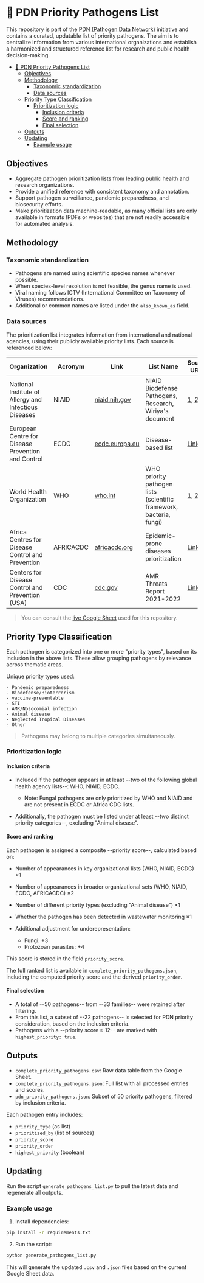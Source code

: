 # 🦠 PDN Priority Pathogens List

This repository is part of the [PDN (Pathogen Data Network)](https://pathogendatanetwork.org/) initiative and contains a curated, updatable list of priority pathogens. The aim is to centralize information from various international organizations and establish a harmonized and structured reference list for research and public health decision-making.

- [🦠 PDN Priority Pathogens List](#-pdn-priority-pathogens-list)
  - [Objectives](#objectives)
  - [Methodology](#methodology)
    - [Taxonomic standardization](#taxonomic-standardization)
    - [Data sources](#data-sources)
  - [Priority Type Classification](#priority-type-classification)
    - [Prioritization logic](#prioritization-logic)
      - [Inclusion criteria](#inclusion-criteria)
      - [Score and ranking](#score-and-ranking)
      - [Final selection](#final-selection)
  - [Outputs](#outputs)
  - [Updating](#updating)
    - [Example usage](#example-usage)

## Objectives

- Aggregate pathogen prioritization lists from leading public health and research organizations.
- Provide a unified reference with consistent taxonomy and annotation.
- Support pathogen surveillance, pandemic preparedness, and biosecurity efforts.
- Make prioritization data machine-readable, as many official lists are only available in formats (PDFs or websites) that are not readily accessible for automated analysis.

## Methodology

### Taxonomic standardization

- Pathogens are named using scientific species names whenever possible.
- When species-level resolution is not feasible, the genus name is used.
- Viral naming follows ICTV (International Committee on Taxonomy of Viruses) recommendations.
- Additional or common names are listed under the `also_known_as` field.

### Data sources

The prioritization list integrates information from international and national agencies, using their publicly available priority lists. Each source is referenced below:

| Organization                                          | Acronym   | Link                                            | List Name                                                           | Source URLs                                                                                                                                                                                                                                                          |
| ----------------------------------------------------- | --------- | ----------------------------------------------- | ------------------------------------------------------------------- | -------------------------------------------------------------------------------------------------------------------------------------------------------------------------------------------------------------------------------------------------------------------- |
| National Institute of Allergy and Infectious Diseases | NIAID     | [niaid.nih.gov](https://www.niaid.nih.gov/)     | NIAID Biodefense Pathogens, Research, Wiriya's document             | [1](https://www.niaid.nih.gov/research/niaid-biodefense-pathogens), [2](https://www.niaid.nih.gov/research-areas), [3](https://docs.google.com/document/d/1RY7u4TiTzBV_1T7Rthpn2gdU5pBwPnOc/edit)                                                                    |
| European Centre for Disease Prevention and Control    | ECDC      | [ecdc.europa.eu](https://www.ecdc.europa.eu/en) | Disease-based list                                                  | [Link](https://www.ecdc.europa.eu/en/all-topics)                                                                                                                                                                                                                     |
| World Health Organization                             | WHO       | [who.int](https://www.who.int/)                 | WHO priority pathogen lists (scientific framework, bacteria, fungi) | [1](https://www.who.int/publications/m/item/pathogens-prioritization-a-scientific-framework-for-epidemic-and-pandemic-research-preparedness), [2](https://www.who.int/publications/i/item/9789240093461), [3](https://www.who.int/publications/i/item/9789240060241) |
| Africa Centres for Disease Control and Prevention     | AFRICACDC | [africacdc.org](https://africacdc.org/)         | Epidemic-prone diseases prioritization                              | [Link](https://africacdc.org/download/risk-ranking-and-prioritization-of-epidemic-prone-diseases/)                                                                                                                                                                   |
| Centers for Disease Control and Prevention (USA)      | CDC       | [cdc.gov](https://www.cdc.gov/)                 | AMR Threats Report 2021-2022                                        | [Link](https://www.cdc.gov/antimicrobial-resistance/media/pdfs/antimicrobial-resistance-threats-update-2022-508.pdf)                                                                                                                                                 |

> You can consult the [live Google Sheet](https://docs.google.com/spreadsheets/d/1nrG329whDaeVv8BpocWUuSc-lgv-TJVf6RIxW3Bd8jg/edit?usp=sharing) used for this repository.

## Priority Type Classification

Each pathogen is categorized into one or more "priority types", based on its inclusion in the above lists. These allow grouping pathogens by relevance across thematic areas.

Unique priority types used:

```
- Pandemic preparedness
- Biodefense/Bioterrorism
- vaccine-preventable
- STI
- AMR/Nosocomial infection
- Animal disease
- Neglected Tropical Diseases
- Other
```

> Pathogens may belong to multiple categories simultaneously.

### Prioritization logic

#### Inclusion criteria

- Included if the pathogen appears in at least --two of the following global health agency lists--: WHO, NIAID, ECDC.

  - Note: Fungal pathogens are only prioritized by WHO and NIAID and are not present in ECDC or Africa CDC lists.
- Additionally, the pathogen must be listed under at least --two distinct priority categories--, excluding "Animal disease".

#### Score and ranking

Each pathogen is assigned a composite --priority score--, calculated based on:

- Number of appearances in key organizational lists (WHO, NIAID, ECDC) ×1
- Number of appearances in broader organizational sets (WHO, NIAID, ECDC, AFRICACDC) ×2
- Number of different priority types (excluding "Animal disease") ×1
- Whether the pathogen has been detected in wastewater monitoring ×1
- Additional adjustment for underepresentation:

  - Fungi: +3
  - Protozoan parasites: +4

This score is stored in the field `priority_score`.

The full ranked list is available in `complete_priority_pathogens.json`, including the computed priority score and the derived `priority_order`.

#### Final selection

- A total of --50 pathogens-- from --33 families-- were retained after filtering.
- From this list, a subset of --22 pathogens-- is selected for PDN priority consideration, based on the inclusion criteria.
- Pathogens with a --priority score ≥ 12-- are marked with `highest_priority: true`.

## Outputs

- `complete_priority_pathogens.csv`: Raw data table from the Google Sheet.
- `complete_priority_pathogens.json`: Full list with all processed entries and scores.
- `pdn_priority_pathogens.json`: Subset of 50 priority pathogens, filtered by inclusion criteria.

Each pathogen entry includes:

- `priority_type` (as list)
- `prioritized_by` (list of sources)
- `priority_score`
- `priority_order`
- `highest_priority` (boolean)

## Updating

Run the script `generate_pathogens_list.py` to pull the latest data and regenerate all outputs.

### Example usage

1. Install dependencies:

```bash
pip install -r requirements.txt
```

2. Run the script:

```bash
python generate_pathogens_list.py
```

This will generate the updated `.csv` and `.json` files based on the current Google Sheet data.
